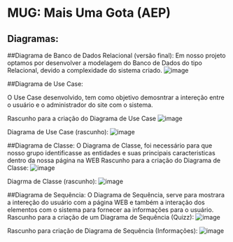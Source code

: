 # MUG: Mais Uma Gota (AEP)

## Diagramas:


##Diagrama de Banco de Dados Relacional (versão final):
Em nosso projeto optamos por desenvolver a modelagem do Banco de Dados do tipo Relacional, devido a complexidade do sistema criado.
![image](https://github.com/dev-andree/MUG-Mais-Uma-Gota-AEP/assets/136995061/6f77e1f1-c110-4cb1-aeac-cf87f536d622)


##Diagrama de Use Case:

O Use Case desenvolvido, tem como objetivo demosntrar a intereção entre o usuário e o administrador do site com o sistema.

Rascunho para a criação do Diagrama de Use Case
![image](https://github.com/dev-andree/MUG-Mais-Uma-Gota-AEP/assets/136995061/10a75a45-3525-4b8e-869c-b1a65a89fdd5)


Diagrama de Use Case (rascunho):
![image](https://github.com/dev-andree/MUG-Mais-Uma-Gota-AEP/assets/136995061/bb9729e1-9a3a-4751-a9ce-1b8b1ec4eff5)


##Diagrama de Classe:
O Diagrama de Classe, foi necessário para que nosso grupo identificasse as entidades e suas principais caracteristicas dentro da nossa página na WEB
Rascunho para a criação do Diagrama de Classe:
![image](https://github.com/dev-andree/MUG-Mais-Uma-Gota-AEP/assets/136995061/9ab81c4a-1a8b-4259-b972-961c0d4f9f39)


Diagrma de Classe (rascunho):
![image](https://github.com/dev-andree/MUG-Mais-Uma-Gota-AEP/assets/136995061/8516074d-18a8-4cd4-94a0-4c7a6cd1d788)

##Diagrama de Sequência:
O Diagrama de Sequência, serve para mostrara a intereção do usuário com a página WEB e também a interação dos elementos com o sistema para fornecer aa informações para o usuário.
Rascunho para a criação de um Diagrama de Sequência (Quizz):
![image](https://github.com/dev-andree/MUG-Mais-Uma-Gota-AEP/assets/136995061/0a068c9c-fc18-4a95-9cd0-2afa288ad693)


Rascunho para criação de Diagrama de Sequência (Informações):
![image](https://github.com/dev-andree/MUG-Mais-Uma-Gota-AEP/assets/136995061/74854f9a-8d01-4c49-b3b1-75f476920f74)


